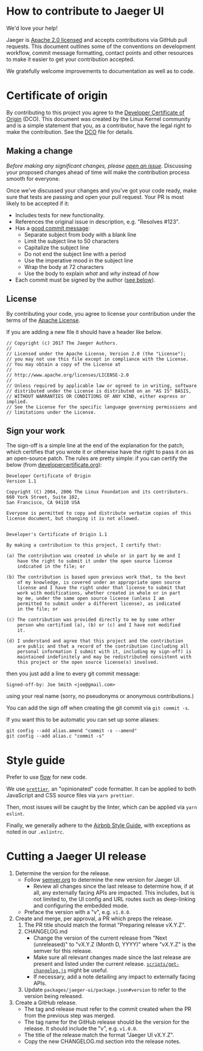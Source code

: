 # How to contribute to Jaeger UI

We'd love your help!

Jaeger is [Apache 2.0 licensed](LICENSE) and accepts contributions via GitHub pull requests. This document outlines some of the conventions on development workflow, commit message formatting, contact points and other resources to make it easier to get your contribution accepted.

We gratefully welcome improvements to documentation as well as to code.

# Certificate of origin

By contributing to this project you agree to the [Developer Certificate of Origin](https://developercertificate.org/) (DCO). This document was created by the Linux Kernel community and is a simple statement that you, as a contributor, have the legal right to make the contribution. See the [DCO](DCO) file for details.

## Making a change

_Before making any significant changes, please [open an issue](https://github.com/jaegertracing/jaeger-ui/issues)._ Discussing your proposed changes ahead of time will make the contribution process smooth for everyone.

Once we've discussed your changes and you've got your code ready, make sure that tests are passing and open your pull request. Your PR is most likely to be accepted if it:

* Includes tests for new functionality.
* References the original issue in description, e.g. "Resolves #123".
* Has a [good commit message](https://chris.beams.io/posts/git-commit/):
  * Separate subject from body with a blank line
  * Limit the subject line to 50 characters
  * Capitalize the subject line
  * Do not end the subject line with a period
  * Use the imperative mood in the subject line
  * Wrap the body at 72 characters
  * Use the body to explain _what_ and _why_ instead of _how_
* Each commit must be signed by the author ([see below](#sign-your-work)).

## License

By contributing your code, you agree to license your contribution under the terms of the [Apache License](LICENSE).

If you are adding a new file it should have a header like below.

```
// Copyright (c) 2017 The Jaeger Authors.
//
// Licensed under the Apache License, Version 2.0 (the "License");
// you may not use this file except in compliance with the License.
// You may obtain a copy of the License at
//
// http://www.apache.org/licenses/LICENSE-2.0
//
// Unless required by applicable law or agreed to in writing, software
// distributed under the License is distributed on an "AS IS" BASIS,
// WITHOUT WARRANTIES OR CONDITIONS OF ANY KIND, either express or implied.
// See the License for the specific language governing permissions and
// limitations under the License.
```

## Sign your work

The sign-off is a simple line at the end of the explanation for the patch, which certifies that you wrote it or otherwise have the right to pass it on as an open-source patch. The rules are pretty simple: if you can certify the below (from [developercertificate.org](http://developercertificate.org/)):

```
Developer Certificate of Origin
Version 1.1

Copyright (C) 2004, 2006 The Linux Foundation and its contributors.
660 York Street, Suite 102,
San Francisco, CA 94110 USA

Everyone is permitted to copy and distribute verbatim copies of this
license document, but changing it is not allowed.


Developer's Certificate of Origin 1.1

By making a contribution to this project, I certify that:

(a) The contribution was created in whole or in part by me and I
    have the right to submit it under the open source license
    indicated in the file; or

(b) The contribution is based upon previous work that, to the best
    of my knowledge, is covered under an appropriate open source
    license and I have the right under that license to submit that
    work with modifications, whether created in whole or in part
    by me, under the same open source license (unless I am
    permitted to submit under a different license), as indicated
    in the file; or

(c) The contribution was provided directly to me by some other
    person who certified (a), (b) or (c) and I have not modified
    it.

(d) I understand and agree that this project and the contribution
    are public and that a record of the contribution (including all
    personal information I submit with it, including my sign-off) is
    maintained indefinitely and may be redistributed consistent with
    this project or the open source license(s) involved.
```

then you just add a line to every git commit message:

    Signed-off-by: Joe Smith <joe@gmail.com>

using your real name (sorry, no pseudonyms or anonymous contributions.)

You can add the sign off when creating the git commit via `git commit -s`.

If you want this to be automatic you can set up some aliases:

```
git config --add alias.amend "commit -s --amend"
git config --add alias.c "commit -s"
```

# Style guide

Prefer to use [flow](https://flow.org/) for new code.

We use [`prettier`](https://prettier.io/), an "opinionated" code formatter. It can be applied to both JavaScript and CSS source files via `yarn prettier`.

Then, most issues will be caught by the linter, which can be applied via `yarn eslint`.

Finally, we generally adhere to the [Airbnb Style Guide](https://github.com/airbnb/javascript), with exceptions as noted in our `.eslintrc`.

# Cutting a Jaeger UI release

1. Determine the version for the release.
   * Follow [semver.org](https://semver.org) to determine the new version for Jaeger UI.
     * Review all changes since the last release to determine how, if at all, any externally facing APIs are impacted. This includes, but is not limited to, the UI config and URL routes such as deep-linking and configuring the embedded mode.
   * Preface the version with a "v", e.g. `v1.0.0`.
1. Create and merge, per approval, a PR which preps the release.
   1. The PR title should match the format "Preparing release vX.Y.Z".
   1. CHANGELOG.md
      * Change the version of the current release from "Next (unreleased)" to "vX.Y.Z (Month D, YYYY)" where "vX.Y.Z" is the semver for this release.
      * Make sure all relevant changes made since the last release are present and listed under the current release. [`scripts/get-changelog.js`](https://github.com/jaegertracing/jaeger-ui/blob/52780c897f21131472de9b81c96ebd63853917ee/scripts/get-changelog.js) might be useful.
      * If necessary, add a note detailing any impact to externally facing APIs.
   1. Update `packages/jaeger-ui/package.json#version` to refer to the version being released.
1. Create a GitHub release.
   * The tag and release must refer to the commit created when the PR from the previous step was merged.
   * The tag name for the GitHub release should be the version for the release. It should include the "v", e.g. `v1.0.0`.
   * The title of the release match the format "Jaeger UI vX.Y.Z".
   * Copy the new CHANGELOG.md section into the release notes.
